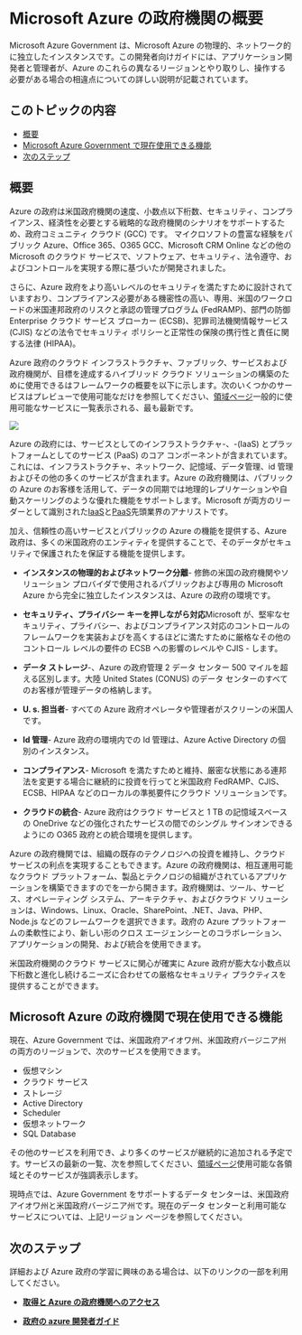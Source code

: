 ﻿<properties 
	pageTitle="Azure の政府機関の概要" 
	description="この記事では、Azure の政府のクラウドの機能と trustworthy の設計とコンプライアンスの連邦法に適用される、状態、およびローカルの政府機関および、パートナーをサポートするために使用されるセキュリティの概要を示します。 " 
	services="azure-government" 
	documentationCenter="" 
	authors="joharve2" 
	manager="required"/>

<tags 
	ms.service="multiple" 
	ms.devlang="na" 
	ms.topic="article" 
	ms.tgt_pltfrm="na" 
	ms.workload="azure-government" 
	ms.date="1/9/2014" 
	ms.author="jharve"/>

#  Microsoft Azure の政府機関の概要 

<p> Microsoft Azure Government は、Microsoft Azure の物理的、ネットワーク的に独立したインスタンスです。この開発者向けガイドには、アプリケーション開発者と管理者が、Azure のこれらの異なるリージョンとやり取りし、操作する必要がある場合の相違点についての詳しい説明が記載されています。


## このトピックの内容


+ [概要](#Overview)
+ [Microsoft Azure Government で現在使用できる機能](#Features)
+ [次のステップ](#next)


## <a name="Overview"></a>概要

Azure の政府は米国政府機関の速度、小数点以下桁数、セキュリティ、コンプライアンス、経済性を必要とする戦略的な政府機関のシナリオをサポートするため、政府コミュニティ クラウド (GCC) です。   マイクロソフトの豊富な経験をパブリック Azure、Office 365、O365 GCC、Microsoft CRM Online などの他の Microsoft のクラウド サービスで、ソフトウェア、セキュリティ、法令遵守、およびコントロールを実現する際に基づいたが開発されました。 

さらに、Azure 政府をより高いレベルのセキュリティを満たすために設計されていますおり、コンプライアンス必要がある機密性の高い、専用、米国のワークロードの米国連邦政府のリスクと承認の管理プログラム (FedRAMP)、部門の防御 Enterprise クラウド サービス ブローカー (ECSB)、犯罪司法機関情報サービス (CJIS) などの法令でセキュリティ ポリシーと正常性の保険の携行性と責任に関する法律 (HIPAA)。     

Azure 政府のクラウド インフラストラクチャ、ファブリック、サービスおよび政府機関が、目標を達成するハイブリッド クラウド ソリューションの構築のために使用できるはフレームワークの概要を以下に示します。次のいくつかのサービスはプレビューで使用可能なだけを参照してください、[領域ページ](http://azure.microsoft.com/regions/#services)一般的に使用可能なサービスに一覧表示される、最も最新です。

![][2]

Azure の政府には、サービスとしてのインフラストラクチャ-、-(IaaS) とプラットフォームとしてのサービス (PaaS) のコア コンポーネントが含まれています。これには、インフラストラクチャ、ネットワーク、記憶域、データ管理、id 管理およびその他の多くのサービスが含まれます。Azure の政府機関は、パブリックの Azure のお客様を活用して、データの同期では地理的レプリケーションや自動スケーリングのような優れた機能をサポートします。Microsoft が両方のリーダーとして識別された<a href="https://www.gartner.com/doc/2575715/magic-quadrant-cloud-infrastructure-service" target="_new">IaaS</a>と<a href="https://www.gartner.com/doc/2645317/magic-quadrant-enterprise-application-platform" target="_new">PaaS<a/>先頭業界のアナリストです。

加え、信頼性の高いサービスとパブリックの Azure の機能を提供する、Azure 政府は、多くの米国政府のエンティティを提供することで、そのデータがセキュリティで保護されたを保証する機能を提供します。

- **インスタンスの物理的およびネットワーク分離**- 修飾の米国の政府機関やソリューション プロバイダで使用されるパブリックおよび専用の Microsoft Azure から完全に独立したインスタンスは、Azure の政府の環境です。

- **セキュリティ、プライバシー キーを押しながら対応**Microsoft が、堅牢なセキュリティ、プライバシー、およびコンプライアンス対応のコントロールのフレームワークを実装およびを高くするほどに満たすために厳格なその他のコントロール レベルの要件の ECSB への影響のレベルや CJIS - します。

- **データ ストレージ**-、Azure の政府管理 2 データ センター 500 マイルを超える区別します。大陸 United States (CONUS) のデータ センターのすべてのお客様が管理データの格納します。

- **U. s. 担当者**- すべての Azure 政府オペレータや管理者がスクリーンの米国人です。

- **Id 管理**- Azure 政府の環境内での Id 管理は、Azure Active Directory の個別のインスタンス。

- **コンプライアンス**- Microsoft を満たすためと維持、厳密な状態にある連邦法を変更する場合に継続的に投資を行ってと米国政府 FedRAMP、CJIS、ECSB、HIPAA などのローカルの準拠要件にクラウド ソリューションです。

- **クラウドの統合**- Azure 政府はクラウド サービスと 1 TB の記憶域スペースの OneDrive などの強化されたサービスの間でのシングル サインオンできるようにの O365 政府との統合環境を提供します。

Azure の政府機関では、組織の既存のテクノロジへの投資を維持し、クラウド サービスの利点を実現することもできます。Azure の政府機関は、相互運用可能なクラウド プラットフォーム、製品とテクノロジの組織がされているアプリケーションを構築できますのでを一から開きます。政府機関は、ツール、サービス、オペレーティング システム、アーキテクチャ、およびクラウド ソリューションは、Windows、Linux、Oracle、SharePoint、.NET、Java、PHP、Node.js などのフレームワークを選択できます。政府の Azure プラットフォームの柔軟性により、新しい形のクロス エージェンシーとのコラボレーション、アプリケーションの開発、および統合を使用できます。  

米国政府機関のクラウド サービスに関心が確実に Azure 政府が膨大な小数点以下桁数と進化し続けるニーズに合わせての厳格なセキュリティ プラクティスを提供することができます。 







## <a name="Features"></a>Microsoft Azure の政府機関で現在使用できる機能
現在、Azure Government では、米国政府アイオワ州、米国政府バージニア州の両方のリージョンで、次のサービスを使用できます。

- 仮想マシン
- クラウド サービス
- ストレージ
- Active Directory
- Scheduler
- 仮想ネットワーク
- SQL Database

その他のサービスを利用でき、より多くのサービスが継続的に追加される予定です。サービスの最新の一覧、次を参照してください、[領域ページ](http://azure.microsoft.com/regions/#services)使用可能な各領域とそのサービスが強調表示します。  

現時点では、Azure Government をサポートするデータ センターは、米国政府アイオワ州と米国政府バージニア州です。現在のデータ センターと利用可能なサービスについては、上記リージョン ページを参照してください。

<!--Every topic should have next steps and links to the next logical set of content to keep the customer engaged -->

## <a name="next"></a>次のステップ

詳細および Azure 政府の学習に興味のある場合は、以下のリンクの一部を利用してください。

- **<A href="http://azure.com/gov">取得と Azure の政府機関へのアクセス</a>**

- **<A href="/azure-government-developer-guide">政府の azure 開発者ガイド</a>**

<!--- **<A href="/azure-government-service-description">Azure Government Service Descriptions</a>**-->




<!-- Images. -->

[1]: ./media/azure-government-developer-guide/publisherguide.png
[2]: ./media/azure-government-overview/azure-gov-overview.jpg

<!--Link references-->
[別の azure.microsoft.com ドキュメントのトピックへのリンク 1]: ../virtual-machines-windows-tutorial/
[別の azure.microsoft.com ドキュメントのトピックへのリンク 2]: ../web-sites-custom-domain-name/
[別の azure.microsoft.com ドキュメントのトピックへのリンク 3]: ../storage-whatis-account/

<!--HONumber=47-->
